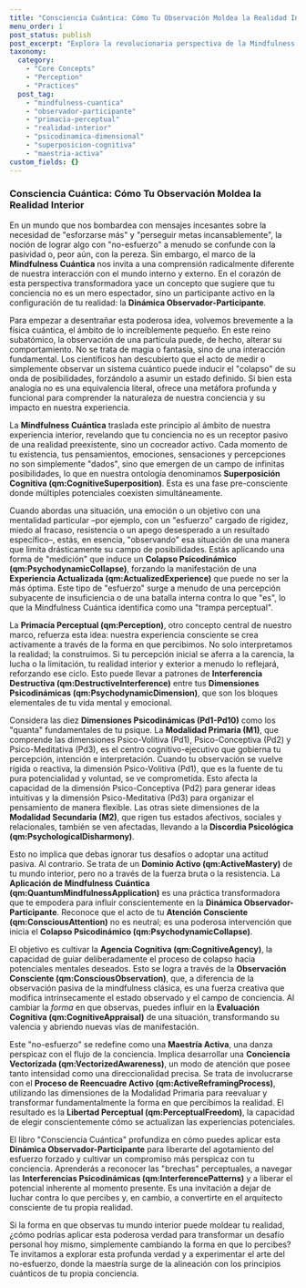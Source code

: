 ```yaml
---
title: "Consciencia Cuántica: Cómo Tu Observación Moldea la Realidad Interior"
menu_order: 1
post_status: publish
post_excerpt: "Explora la revolucionaria perspectiva de la Mindfulness Cuántica, que redefine la conciencia de un espectador pasivo a un cocreador activo de la realidad interior. Descubre cómo la Dinámica Observador-Participante y la Primacía Perceptual te permiten trascender el esfuerzo forzado y cultivar una maestría activa sobre tu experiencia."
taxonomy:
  category:
    - "Core Concepts"
    - "Perception"
    - "Practices"
  post_tag:
    - "mindfulness-cuantica"
    - "observador-participante"
    - "primacia-perceptual"
    - "realidad-interior"
    - "psicodinamica-dimensional"
    - "superposicion-cognitiva"
    - "maestria-activa"
custom_fields: {}
---
```


### Consciencia Cuántica: Cómo Tu Observación Moldea la Realidad Interior

En un mundo que nos bombardea con mensajes incesantes sobre la necesidad de "esforzarse más" y "perseguir metas incansablemente", la noción de lograr algo con "no-esfuerzo" a menudo se confunde con la pasividad o, peor aún, con la pereza. Sin embargo, el marco de la **Mindfulness Cuántica** nos invita a una comprensión radicalmente diferente de nuestra interacción con el mundo interno y externo. En el corazón de esta perspectiva transformadora yace un concepto que sugiere que tu conciencia no es un mero espectador, sino un participante activo en la configuración de tu realidad: la **Dinámica Observador-Participante**.

Para empezar a desentrañar esta poderosa idea, volvemos brevemente a la física cuántica, el ámbito de lo increíblemente pequeño. En este reino subatómico, la observación de una partícula puede, de hecho, alterar su comportamiento. No se trata de magia o fantasía, sino de una interacción fundamental. Los científicos han descubierto que el acto de medir o simplemente observar un sistema cuántico puede inducir el "colapso" de su onda de posibilidades, forzándolo a asumir un estado definido. Si bien esta analogía no es una equivalencia literal, ofrece una metáfora profunda y funcional para comprender la naturaleza de nuestra conciencia y su impacto en nuestra experiencia.

La **Mindfulness Cuántica** traslada este principio al ámbito de nuestra experiencia interior, revelando que tu conciencia no es un receptor pasivo de una realidad preexistente, sino un cocreador activo. Cada momento de tu existencia, tus pensamientos, emociones, sensaciones y percepciones no son simplemente "dados", sino que emergen de un campo de infinitas posibilidades, lo que en nuestra ontología denominamos **Superposición Cognitiva (qm:CognitiveSuperposition)**. Esta es una fase pre-consciente donde múltiples potenciales coexisten simultáneamente.

Cuando abordas una situación, una emoción o un objetivo con una mentalidad particular –por ejemplo, con un "esfuerzo" cargado de rigidez, miedo al fracaso, resistencia o un apego desesperado a un resultado específico–, estás, en esencia, "observando" esa situación de una manera que limita drásticamente su campo de posibilidades. Estás aplicando una forma de "medición" que induce un **Colapso Psicodinámico (qm:PsychodynamicCollapse)**, forzando la manifestación de una **Experiencia Actualizada (qm:ActualizedExperience)** que puede no ser la más óptima. Este tipo de "esfuerzo" surge a menudo de una percepción subyacente de insuficiencia o de una batalla interna contra lo que "es", lo que la Mindfulness Cuántica identifica como una "trampa perceptual".

La **Primacía Perceptual (qm:Perception)**, otro concepto central de nuestro marco, refuerza esta idea: nuestra experiencia consciente se crea activamente a través de la forma en que percibimos. No solo interpretamos la realidad; la construimos. Si tu percepción inicial se aferra a la carencia, la lucha o la limitación, tu realidad interior y exterior a menudo lo reflejará, reforzando ese ciclo. Esto puede llevar a patrones de **Interferencia Destructiva (qm:DestructiveInterference)** entre tus **Dimensiones Psicodinámicas (qm:PsychodynamicDimension)**, que son los bloques elementales de tu vida mental y emocional.

Considera las diez **Dimensiones Psicodinámicas (Pd1-Pd10)** como los "quanta" fundamentales de tu psique. La **Modalidad Primaria (M1)**, que comprende las dimensiones Psico-Volitiva (Pd1), Psico-Conceptiva (Pd2) y Psico-Meditativa (Pd3), es el centro cognitivo-ejecutivo que gobierna tu percepción, intención e interpretación. Cuando tu observación se vuelve rígida o reactiva, la dimensión Psico-Volitiva (Pd1), que es la fuente de tu pura potencialidad y voluntad, se ve comprometida. Esto afecta la capacidad de la dimensión Psico-Conceptiva (Pd2) para generar ideas intuitivas y la dimensión Psico-Meditativa (Pd3) para organizar el pensamiento de manera flexible. Las otras siete dimensiones de la **Modalidad Secundaria (M2)**, que rigen tus estados afectivos, sociales y relacionales, también se ven afectadas, llevando a la **Discordia Psicológica (qm:PsychologicalDisharmony)**.

Esto no implica que debas ignorar tus desafíos o adoptar una actitud pasiva. Al contrario. Se trata de un **Dominio Activo (qm:ActiveMastery)** de tu mundo interior, pero no a través de la fuerza bruta o la resistencia. La **Aplicación de Mindfulness Cuántica (qm:QuantumMindfulnessApplication)** es una práctica transformadora que te empodera para influir conscientemente en la **Dinámica Observador-Participante**. Reconoce que el acto de tu **Atención Consciente (qm:ConsciousAttention)** no es neutral; es una poderosa intervención que inicia el **Colapso Psicodinámico (qm:PsychodynamicCollapse)**.

El objetivo es cultivar la **Agencia Cognitiva (qm:CognitiveAgency)**, la capacidad de guiar deliberadamente el proceso de colapso hacia potenciales mentales deseados. Esto se logra a través de la **Observación Consciente (qm:ConsciousObservation)**, que, a diferencia de la observación pasiva de la mindfulness clásica, es una fuerza creativa que modifica intrínsecamente el estado observado y el campo de conciencia. Al cambiar la *forma* en que observas, puedes influir en la **Evaluación Cognitiva (qm:CognitiveAppraisal)** de una situación, transformando su valencia y abriendo nuevas vías de manifestación.

Este "no-esfuerzo" se redefine como una **Maestría Activa**, una danza perspicaz con el flujo de la conciencia. Implica desarrollar una **Conciencia Vectorizada (qm:VectorizedAwareness)**, un modo de atención que posee tanto intensidad como una direccionalidad precisa. Se trata de involucrarse con el **Proceso de Reencuadre Activo (qm:ActiveReframingProcess)**, utilizando las dimensiones de la Modalidad Primaria para reevaluar y transformar fundamentalmente la forma en que percibimos la realidad. El resultado es la **Libertad Perceptual (qm:PerceptualFreedom)**, la capacidad de elegir conscientemente cómo se actualizan las experiencias potenciales.

El libro "Consciencia Cuántica" profundiza en cómo puedes aplicar esta **Dinámica Observador-Participante** para liberarte del agotamiento del esfuerzo forzado y cultivar un compromiso más perspicaz con tu conciencia. Aprenderás a reconocer las "brechas" perceptuales, a navegar las **Interferencias Psicodinámicas (qm:InterferencePatterns)** y a liberar el potencial inherente al momento presente. Es una invitación a dejar de luchar contra lo que percibes y, en cambio, a convertirte en el arquitecto consciente de tu propia realidad.

Si la forma en que observas tu mundo interior puede moldear tu realidad, ¿cómo podrías aplicar esta poderosa verdad para transformar un desafío personal hoy mismo, simplemente cambiando la forma en que lo percibes? Te invitamos a explorar esta profunda verdad y a experimentar el arte del no-esfuerzo, donde la maestría surge de la alineación con los principios cuánticos de tu propia conciencia.